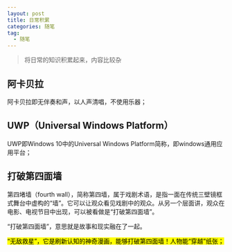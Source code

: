 ```yaml
---
layout: post
title: 日常积累
categories: 随笔
tag: 
  - 随笔
---
```


> 将日常的知识积累起来，内容比较杂

## 阿卡贝拉

阿卡贝拉即无伴奏和声，以人声清唱，不使用乐器；

## UWP（Universal Windows Platform）

UWP即Windows 10中的Universal Windows Platform简称，即windows通用应用平台；

## 打破第四面墙

第四堵墙（fourth wall），简称第四墙，属于戏剧术语，是指一面在传统三壁镜框式舞台中虚构的“墙”。它可以让观众看见戏剧中的观众。从另一个层面讲，观众在电影、电视节目中出现，可以被看做是“打破第四面墙”。

“打破第四面墙”，意思就是故事和现实融在了一起。

<mark>“无敌救星”，它是刷新认知的神奇漫画，能够打破第四面墙！人物能“穿越”纸张；</mark>


